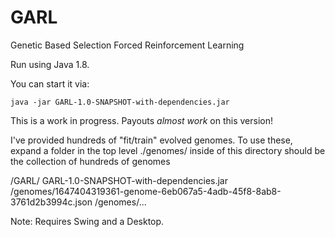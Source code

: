# GARL
Genetic Based Selection Forced Reinforcement Learning

Run using Java 1.8.

You can start it via:
```
java -jar GARL-1.0-SNAPSHOT-with-dependencies.jar
```

This is a work in progress. Payouts *almost work* on this version!

I've provided hundreds of "fit/train" evolved genomes. To use these, expand a folder in the top level ./genomes/ inside of this directory should be the collection of hundreds of genomes

/GARL/
     GARL-1.0-SNAPSHOT-with-dependencies.jar
     /genomes/1647404319361-genome-6eb067a5-4adb-45f8-8ab8-3761d2b3994c.json
     /genomes/...

Note: Requires Swing and a Desktop.
